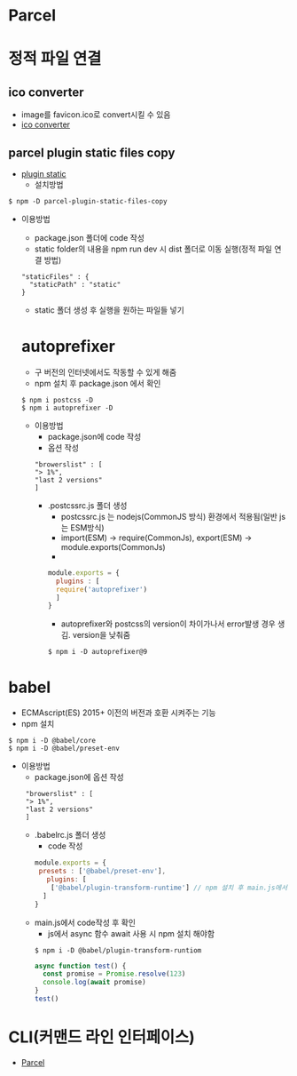 # Parcel
# 정적 파일 연결
## ico converter
- image를 favicon.ico로 convert시킬 수 있음
- <a href="https://www.icoconverter.com/">ico converter</a>

## parcel plugin static files copy
- <a href="https://www.npmjs.com/package/parcel-plugin-static-files-copy">plugin static</a>
  - 설치방법
```
$ npm -D parcel-plugin-static-files-copy
```
- 이용방법
  - package.json 폴더에 code 작성
  - static folder의 내용을 npm run dev 시 dist 폴더로 이동 실행(정적 파일 연결 방법)
  ```
  "staticFiles" : {
    "staticPath" : "static"
  }
  ``` 
  - static 폴더 생성 후 실행을 원하는 파일들 넣기

  # autoprefixer
  - 구 버전의 인터넷에서도 작동할 수 있게 해줌
  - npm 설치 후 package.json 에서 확인
  ```
  $ npm i postcss -D
  $ npm i autoprefixer -D
  ```
  - 이용방법
    - package.json에 code 작성
    - 옵션 작성
    ```
    "browerslist" : [
    "> 1%",
    "last 2 versions"
    ]
    ```
    - .postcssrc.js 폴더 생성
      - postcssrc.js 는 nodejs(CommonJS 방식) 환경에서 적용됨(일반 js는 ESM방식)
      - import(ESM) -> require(CommonJs), export(ESM) -> module.exports(CommonJs)
      - 
      ```js
      module.exports = {
        plugins : [
        require('autoprefixer')
        ]
      }
      ```
      - autoprefixer와 postcss의 version이 차이가나서 error발생 경우 생김. version을 낮춰줌
      ```
      $ npm i -D autoprefixer@9 
      ```
# babel
- ECMAscript(ES) 2015+ 이전의 버전과 호환 시켜주는 기능
- npm 설치
```
$ npm i -D @babel/core 
$ npm i -D @babel/preset-env
```
- 이용방법
  - package.json에 옵션 작성
   ```
    "browerslist" : [
    "> 1%",
    "last 2 versions"
    ]
    ```
  - .babelrc.js 폴더 생성
    - code 작성
    ```js
    module.exports = {
     presets : ['@babel/preset-env'],
       plugins: [
        ['@babel/plugin-transform-runtime'] // npm 설치 후 main.js에서 async,await 사용 시 호출
      ]
    }
    ```
  - main.js에서 code작성 후 확인
    - js에서 async 함수 await 사용 시 npm 설치 해야함
    ```
    $ npm i -D @babel/plugin-transform-runtiom
    ```
    ```js
    async function test() {
      const promise = Promise.resolve(123)
      console.log(await promise)
    }
    test()
    ```

# CLI(커맨드 라인 인터페이스)
- <a href="https://ko.parceljs.org/cli.html">Parcel</a>
